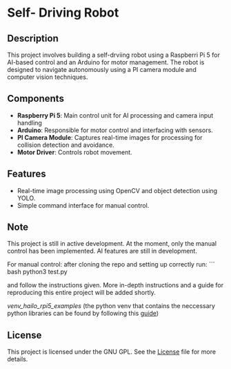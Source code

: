 # Self- Driving Robot

## Description
This project involves building a self-drviing robot using a Raspberri Pi 5 for AI-based control and an Arduino for motor management. The robot is designed to navigate autonomously using a PI camera module and computer vision techniques.

## Components

- **Raspberry Pi 5**: Main control unit for AI processing and camera input handling
- **Arduino**: Responsible for motor control and interfacing with sensors.
- **PI Camera Module**: Captures real-time images for processing for collision detection and avoidance.
- **Motor Driver**: Controls robot movement.

## Features
- Real-time image processing using OpenCV and object detection using YOLO.
- Simple command interface for manual control.

## Note
This project is still in active development. At the moment, only the manual control has been implemented. AI features are still in development.

For manual control: after cloning the repo and setting up correctly run:
    ``` bash
    python3 test.py

and follow the instructions given.
More in-depth instructions and a guide for reproducing this entire project will be added shortly.

*venv_hailo_rpi5_examples* (the python venv that contains the neccessary python libraries can be found by following this [guide](https://github.com/hailo-ai/hailo-rpi5-examples/blob/main/doc/basic-pipelines.md#installation))

## License
This project is licensed under the GNU GPL. See the [License](LICENSE) file for more details. 
